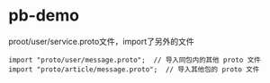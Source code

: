 # pb-demo

proot/user/service.proto文件，import了另外的文件

```
import "proto/user/message.proto";  // 导入同包内的其他 proto 文件
import "proto/article/message.proto";  // 导入其他包的 proto 文件
```